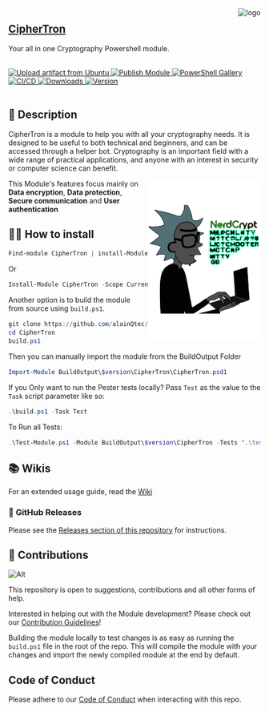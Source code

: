 <img align="right" alt="logo" src="https://user-images.githubusercontent.com/79479952/190868846-075673ee-44f8-4a3d-9640-2a254b27cbb6.png">

## [**CipherTron**](https://www.PowerShellGallery.com/packages/CipherTron)
Your all in one Cryptography Powershell module.
<br />
<div align="Left">
  </br>
  <!-- Upload Artifacts -->
  <a href="https://github.com/alainQtec/CipherTron/actions/workflows/Upload_Artifact.yaml">
    <img src="https://github.com/alainQtec/CipherTron/actions/workflows/Upload_Artifact.yaml/badge.svg"
      alt="Upload artifact from Ubuntu" title="Upload artifacts" />
  </a>
  <!-- Publish Module -->
    <a href="https://github.com/alainQtec/CipherTron/actions/workflows/Publish.yaml">
        <img src="https://github.com/alainQtec/CipherTron/actions/workflows/Publish.yaml/badge.svg"
      alt="Publish Module" title="Publish Module" />
    </a>
  <!-- PS Gallery -->
  <a href="https://www.PowerShellGallery.com/packages/CipherTron">
    <img src="https://img.shields.io/powershellgallery/dt/CipherTron.svg?style=flat&logo=powershell&color=blue"
      alt="PowerShell Gallery" title="PowerShell Gallery" />
  </a>
  <!-- Continuous Intergration -->
  <a href="https://github.com/alainQtec/CipherTron/actions/workflows/CI.yaml">
    <img src="https://github.com/alainQtec/CipherTron/actions/workflows/CI.yaml/badge.svg?branch=main"
      alt="CI/CD" title="Continuous Intergration" />
  </a>
  <!-- GitHub Releases -->
  <a href="https://github.com/alainQtec/CipherTron/releases/latest">
    <img src="https://img.shields.io/github/downloads/alainQtec/CipherTron/total.svg?logo=github&color=blue"
      alt="Downloads" title="GitHub Release downloads" />
  </a>
  <!-- Latest gitHub Release version -->
  <a href="https://github.com/alainQtec/CipherTron/releases/latest">
    <img src="https://img.shields.io/github/release/alainQtec/CipherTron.svg?label=version&logo=github"
      alt="Version" title="GitHub Release versions" />
  </a>
</div>
<br />

## 📖 **Description**

CipherTron is a module to help you with all your cryptography needs. It is designed to be useful to both technical and beginners, and can be accessed through a helper bot. Cryptography is an important field with a wide range of practical applications, and anyone with an interest in security or computer science can benefit.

<img align="right" alt="logo" height="319" src="https://github.com/alainQtec/CipherTron/blob/main/docs/images/CryptographyNerd.png">

This Module's features focus mainly on **Data encryption**, **Data protection**, **Secure communication** and **User authentication**

## 🧑‍💻 **How to install**

```powershell
Find-module CipherTron | install-Module
```

Or

```powershell
Install-Module CipherTron -Scope CurrentUser -Repository PSGallery
```

Another option is to build the module from source using `build.ps1`.

```PowerShell
git clone https://github.com/alainQtec/CipherTron.git .
cd CipherTron
build.ps1
```

Then you can manually import the module from  the BuildOutput Folder

```PowerShell
Import-Module BuildOutput\$version\CipherTron\CipherTron.psd1
```

If you Only want to run the Pester tests locally? Pass `Test` as the value to the `Task` script parameter like so:

```powershell
.\build.ps1 -Task Test
```

To Run all Tests:

```PowerShell
.\Test-Module.ps1 -Module BuildOutput\$version\CipherTron -Tests ".\tests"
```

## 📚 **Wikis**

For an extended usage guide, read the [Wiki](https://github.com/alainQtec/CipherTron/wiki)

### 🚀 **GitHub Releases**

Please see the [Releases section of this repository](https://github.com/alainQtec/CipherTron/releases) for instructions.

## 🤝 **Contributions**

![Alt](https://repobeats.axiom.co/api/embed/d201fa56239511a45aa4aacb0e06e24f756cc531.svg "Repobeats analytics image")

This repository is open to suggestions, contributions and all other forms of help.

Interested in helping out with the Module development? Please check out our [Contribution Guidelines](https://github.com/alainQtec/CipherTron/blob/main/CONTRIBUTING.md)!

Building the module locally to test changes is as easy as running the `build.ps1` file in the root of the repo. This will compile the module with your changes and import the newly compiled module at the end by default.

## Code of Conduct

Please adhere to our [Code of Conduct](https://github.com/alainQtec/CipherTron/blob/main/CODE_OF_CONDUCT.md) when interacting with this repo.
